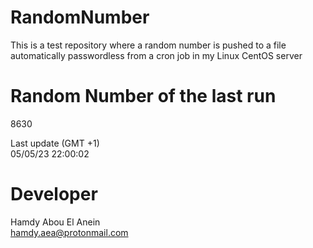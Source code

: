 # RandomNumber    
This is a test repository where a random number is pushed to a file automatically passwordless from a cron job in my Linux CentOS server    
# Random Number of the last run   
8630
      
Last update (GMT +1)    
05/05/23 22:00:02
# Developer    
Hamdy Abou El Anein   
hamdy.aea@protonmail.com
